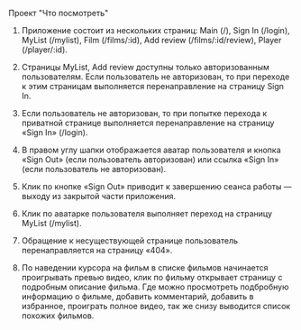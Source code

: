 Проект "Что посмотреть"

1. Приложение состоит из нескольких страниц: Main (/), Sign In (/login), MyList (/mylist), Film (/films/:id), Add review (/films/:id/review), Player (/player/:id).

2. Страницы MyList, Add review доступны только авторизованным пользователям. Если пользователь не авторизован, то при переходе к этим страницам выполняется перенаправление на страницу Sign In.

3. Если пользователь не авторизован, то при попытке перехода к приватной странице выполняется перенаправление на страницу «Sign In» (/login).

4. В правом углу шапки отображается аватар пользователя и кнопка «Sign Out» (если пользователь авторизован) или ссылка «Sign In» (если пользователь не авторизован).

5. Клик по кнопке «Sign Out» приводит к завершению сеанса работы — выходу из закрытой части приложения.

6. Клик по аватарке пользователя выполняет переход на страницу MyList (/mylist).

7. Обращение к несуществующей странице пользователь перенаправляется на страницу «404».

8. По наведении курсора на фильм в списке фильмов начинается проигрывать превью видео, клик по фильму открывает страницу с подробным описание фильма. Где можно просмотреть подбробную информацию о фильме, добавить комментарий, добавить в избранное, проиграть полное видео, так же снизу выводится список похожих фильмов.